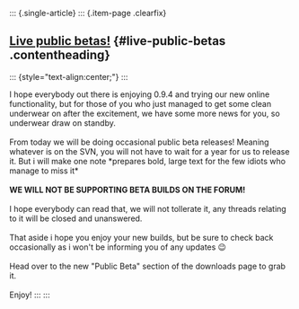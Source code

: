 ::: {.single-article}
::: {.item-page .clearfix}
## [Live public betas!](/134-live-public-betas.html) {#live-public-betas .contentheading}

::: {style="text-align:center;"}
:::

I hope everybody out there is enjoying 0.9.4 and trying our new online
functionality, but for those of you who just managed to get some clean
underwear on after the excitement, we have some more news for you, so
underwear draw on standby.\
\
From today we will be doing occasional public beta releases! Meaning
whatever is on the SVN, you will not have to wait for a year for us to
release it. But i will make one note \*prepares bold, large text for the
few idiots who manage to miss it\*\
\
**WE WILL NOT BE SUPPORTING BETA BUILDS ON THE FORUM!**\
\
I hope everybody can read that, we will not tollerate it, any threads
relating to it will be closed and unanswered.\
\
That aside i hope you enjoy your new builds, but be sure to check back
occasionally as i won\'t be informing you of any updates
😉\
\
Head over to the new \"Public Beta\" section of the downloads page to
grab it.\
\
Enjoy!
:::
:::
